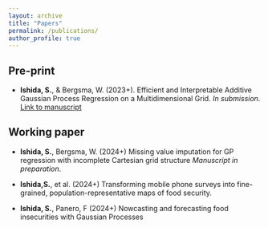 ```yaml
---
layout: archive
title: "Papers"
permalink: /publications/
author_profile: true
---
```


<!-- {% if author.googlescholar %}
  You can also find my articles on <u><a href="{{author.googlescholar}}">my Google Scholar profile</a>.</u>
{% endif %}

{% include base_path %}

{% for post in site.publications reversed %}
  {% include archive-single.html %}
{% endfor %} -->
Pre-print
---------
* **Ishida, S.**, & Bergsma, W. (2023+). Efficient and Interpretable Additive Gaussian Process Regression on a Multidimensional Grid. *In submission*. [Link to manuscript](https://arxiv.org/abs/2305.07073)

Working paper
---------
* **Ishida, S.**, Bergsma, W. (2024+) Missing value imputation for GP regression with incomplete Cartesian grid structure *Manuscript in preparation*.

* **Ishida,S.**, et al. (2024+) Transforming mobile phone surveys into fine-grained,
population-representative maps of food security.

* **Ishida, S.**, Panero, F (2024+) Nowcasting and forecasting food insecurities with Gaussian Processes
